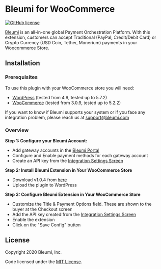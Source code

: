 # Bleumi for WooCommerce

[![GitHub license](https://img.shields.io/badge/license-MIT-blue.svg?style=flat-square)](https://raw.githubusercontent.com/bleumi/payment-aggregator-woocommerce/master/LICENSE)

[Bleumi](https://bleumi.com) is an all-in-one global Payment Orchestration Platform. With this extension, customers can accept Traditional (PayPal, Credit/Debit Card) or Crypto Currency (USD Coin, Tether, Monerium) payments in your Woocommerce Store.

## Installation

### Prerequisites

To use this plugin with your WooCommerce store you will need:

* [WordPress](https://wordpress.org/) (tested from 4.9, tested up to 5.7.2)
* [WooCommerce](https://wordpress.org/plugins/woocommerce/) (tested from 3.0.9, tested up to 5.2.2)

If you want to know if Bleumi supports your system or if you face any integration problem, please reach us at support@bleumi.com

### Overview

**Step 1: Configure your Bleumi Account:**

* Add gateway accounts in the [Bleumi Portal](https://account.bleumi.com/account/?app=paymentlink&tab=gateway)
* Configure and Enable payment methods for each gateway account
* Create an API key from the [Integration Settings Screen](http://account.bleumi.com/account/?app=paymentlink&tab=integration)

**Step 2: Install Bleumi Extension in Your WooCommerce Store**

* Download v1.0.4 from [here](https://github.com/bleumi/payment-aggregator-woocommerce/releases/download/v1.0.4/bleumi-payments-for-woocommerce.zip)
* Upload the plugin to WordPress

**Step 3: Configure Bleumi Extension in Your WooCommerce Store**

* Customize the Title & Payment Options field. These are shown to the buyer at the Checkout screen
* Add the API key created from the [Integration Settings Screen](http://account.bleumi.com/account/?app=paymentlink&tab=integration)
* Enable the extension
* Click on the "Save Config" button

## License

Copyright 2020 Bleumi, Inc.

Code licensed under the [MIT License](LICENSE).

